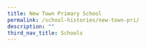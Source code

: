 ```yaml
---
title: New Town Primary School
permalink: /school-histories/new-town-pri/
description: ""
third_nav_title: Schools
---
```


